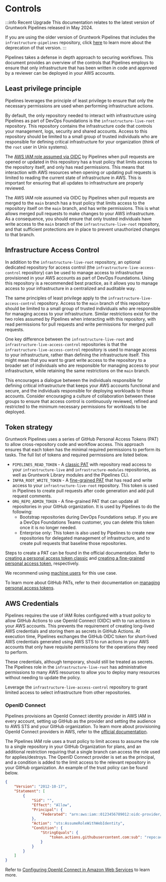 # Controls

:::info Recent Upgrade
This documentation relates to the latest version of Gruntwork Pipelines released in May 2024.

If you are using the older version of Gruntwork Pipelines that includes the `infrastructure-pipelines` repository, click [here](../../infrastructure-pipelines/overview/deprecation.md) to learn more about the deprecation of that version.
:::

Pipelines takes a defense in depth approach to securing workflows. This document provides an overview of the controls that Pipelines employs to ensure that only infrastructure that has been written in code and approved by a reviewer can be deployed in your AWS accounts.

## Least privilege principle

Pipelines leverages the principle of least privilege to ensure that only the necessary permissions are used when performing infrastructure actions.

By default, the only repository needed to interact with infrastructure using Pipelines as part of DevOps Foundations is the `infrastructure-live-root` repository. This repository contains the infrastructure code that controls your management, logs, security and shared accounts. Access to this repository should be limited to a small group of trusted individuals who are responsible for defining critical infrastructure for your organization (think of the `root` user in Unix systems).

The [AWS IAM role assumed via OIDC](https://docs.github.com/en/actions/deployment/security-hardening-your-deployments/configuring-openid-connect-in-amazon-web-services) by Pipelines when pull requests are opened or updated in this repository has a trust policy that limits access to the repository itself, and only has read permissions. This means that interaction with AWS resources when opening or updating pull requests is limited to reading the current state of infrastructure in AWS. This is important for ensuring that all updates to infrastructure are properly reviewed.

The AWS IAM role assumed via OIDC by Pipelines when pull requests are merged to the `main` branch has a trust policy that limits access to the repository itself on the `main` branch, and has write permissions. This is what allows merged pull requests to make changes to your AWS infrastructure. As a consequence, you should ensure that only trusted individuals have write access to the `main` branch of the `infrastructure-live-root` repository, and that sufficient protections are in place to prevent unauthorized changes to that branch.

## Infrastructure Access Control

In addition to the `infrastructure-live-root` repository, an optional dedicated repository for access control (the `infrastructure-live-access-control` repository) can be used to manage access to infrastructure provisioned in your AWS accounts as part of DevOps Foundations. Using this repository is a recommended best practice, as it allows you to manage access to your infrastructure in a centralized and auditable way.

The same principles of least privilege apply to the `infrastructure-live-access-control` repository. Access to the `main` branch of this repository should be limited to a small group of trusted individuals who are responsible for managing access to your infrastructure. Similar restrictions exist for the two roles assumed by Pipelines when interacting with this repository, with read permissions for pull requests and write permissions for merged pull requests.

One key difference between the `infrastructure-live-root` and `infrastructure-live-access-control` repositories is that the `infrastructure-live-access-control` repository is used to manage access to your infrastructure, rather than defining the infrastructure itself. This might mean that you want to grant write access to the repository to a broader set of individuals who are responsible for managing access to your infrastructure, while retaining the same restrictions on the `main` branch.

This encourages a dialogue between the individuals responsible for defining critical infrastructure that keeps your AWS accounts functional and secure, and the individuals responsible for deploying workloads to those accounts. Consider encouraging a culture of collaboration between these groups to ensure that access control is continuously reviewed, refined and restricted to the minimum necessary permissions for workloads to be deployed.

## Token strategy

Gruntwork Pipelines uses a series of GitHub Personal Access Tokens (PAT) to allow cross-repository code and workflow access. This approach ensures that each token has the minimal required permissions to perform its tasks. The full list of tokens and required permissions are listed below.

- `PIPELINES_READ_TOKEN` - A [classic PAT](https://docs.github.com/en/authentication/keeping-your-account-and-data-secure/managing-your-personal-access-tokens#personal-access-tokens-classic) with repository read access to your `infrastructure-live` and `infrastructure-modules` repositories, as well as Gruntwork Library modules and the Pipelines CLI.
- `INFRA_ROOT_WRITE_TOKEN` - A [fine-grained PAT](https://docs.github.com/en/authentication/keeping-your-account-and-data-secure/managing-your-personal-access-tokens) that has read and write access to your `infrastructure-live-root` repository. This token is used in Pipelines to create pull requests after code generation and add pull request comments.
- `ORG_REPO_ADMIN_TOKEN` - A fine-grained PAT that can update all repositories in your GitHub organization. It is used by Pipelines to do the following:
  - Bootstrap repositories during DevOps Foundations setup. If you are a DevOps Foundations Teams customer, you can delete this token once it is no longer needed.
  - Enterprise only: This token is also used by Pipelines to create new repositories for delegated management of infrastructure, and to create pull requests that baseline those repositories.

Steps to create a PAT can be found in the official documentation. Refer to [creating a personal access token classic](https://docs.github.com/en/authentication/keeping-your-account-and-data-secure/managing-your-personal-access-tokens#creating-a-personal-access-token-classic) and [creating a fine-grained personal access token](https://docs.github.com/en/authentication/keeping-your-account-and-data-secure/managing-your-personal-access-tokens#creating-a-fine-grained-personal-access-token), respectively.

We recommend using [machine users](../security/machine-users.md) for this use case.

To learn more about GitHub PATs, refer to their documentation on [managing personal access tokens](https://docs.github.com/en/authentication/keeping-your-account-and-data-secure/managing-your-personal-access-tokens).

## AWS Credentials

Pipelines requires the use of IAM Roles configured with a trust policy to allow GitHub Actions to use OpenId Connect (OIDC) with to run actions in your AWS accounts. This prevents the requirement of creating long-lived AWS credentials and storing them as secrets in GitHub Actions. At execution time, Pipelines exchanges the GitHub OIDC token for short-lived AWS credentials generated using AWS STS to run actions in your AWS accounts that only have requisite permissions for the operations they need to perform.

These credentials, although temporary, should still be treated as secrets. The Pipelines role in the `infrastructure-live-root` has administrative permissions to many AWS resources to allow you to deploy many resources without needing to update the policy.

Leverage the `infrastructure-live-access-control` repository to grant limited access to select infrastructure from other repositories.

### OpenID Connect

Pipelines provisions an OpenId Connect identity provider in AWS IAM in every account, setting up GitHub as the provider and setting the audience to AWS STS and your GitHub organization. To learn more about provisioning OpenId Connect providers in AWS, refer to the [official documentation](https://docs.aws.amazon.com/IAM/latest/UserGuide/id_roles_providers_create_oidc.html).

The Pipelines IAM role uses a trust policy to limit access to assume the role to a single repository in your GitHub Organization for plans, and an additional restriction requiring that a single branch can access the role used for applies/destroys. The OpenID Connect provider is set as the principal, and a condition is added to the limit access to the relevant repository in your GitHub organization. An example of the trust policy can be found below.

```json
{
    "Version": "2012-10-17",
    "Statement": [
        {
            "Sid": "",
            "Effect": "Allow",
            "Principal": {
                "Federated": "arn:aws:iam::0123456789012:oidc-provider/token.actions.githubusercontent.com"
            },
            "Action": "sts:AssumeRoleWithWebIdentity",
            "Condition": {
                "StringEquals": {
                    "token.actions.githubusercontent.com:sub": "repo:acme/infrastructure-live-root:ref:refs/heads/main"
                }
            }
        }
    ]
}
```

Refer to [Configuring OpenId Connect in Amazon Web Services](https://docs.github.com/en/actions/deployment/security-hardening-your-deployments/configuring-openid-connect-in-amazon-web-services) to learn more.

